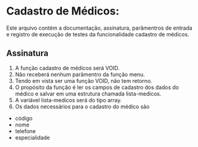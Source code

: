 # Cadastro de Médicos:
Este arquivo contém a documentação, assinatura, parâmentros de entrada e registro de execução de testes da funcionalidade cadastro de médicos.

## Assinatura

1. A função cadastro de médicos será VOID.
2. Não receberá nenhum parâmentro da função menu.
3. Tendo em vista ser uma função VOID, não tem retorno.
4. O propósito da função é ler os campos de cadastro dos dados do médico e salvar em uma estrutura chamada lista-medicos.
5. A variável lista-medicos será do tipo array.
6. Os dados necessários para o cadastro do médico são

- código
- nome
- telefone
- especialidade
